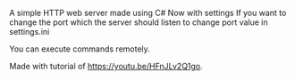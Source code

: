 A simple HTTP web server made using C#
Now with settings
If you want to change the port which the server should listen to change port value in settings.ini

You can execute commands remotely.



Made with tutorial of <https://youtu.be/HFnJLv2Q1go>.
